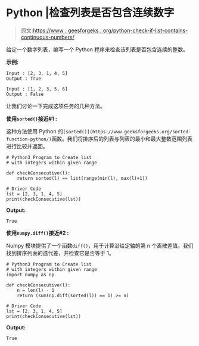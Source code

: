 # Python |检查列表是否包含连续数字

> 原文:[https://www . geesforgeks . org/python-check-if-list-contains-continuous-numbers/](https://www.geeksforgeeks.org/python-check-if-list-contains-consecutive-numbers/)

给定一个数字列表，编写一个 Python 程序来检查该列表是否包含连续的整数。

**示例:**

```
Input : [2, 3, 1, 4, 5]
Output : True

Input : [1, 2, 3, 5, 6]
Output : False

```

让我们讨论一下完成这项任务的几种方法。

**使用`sorted()`接近#1 :**

这种方法使用 Python 的`[sorted()](https://www.geeksforgeeks.org/sorted-function-python/)`函数。我们将排序后的列表与列表的最小和最大整数范围列表进行比较并返回。

```
# Python3 Program to Create list 
# with integers within given range 

def checkConsecutive(l):
    return sorted(l) == list(range(min(l), max(l)+1))

# Driver Code
lst = [2, 3, 1, 4, 5]
print(checkConsecutive(lst))
```

**Output:**

```
True

```

**使用`numpy.diff()`接近#2 :**

Numpy 模块提供了一个函数`diff()`，用于计算沿给定轴的第 n 个离散差值。我们找到排序列表的迭代差，并检查它是否等于 1。

```
# Python3 Program to Create list 
# with integers within given range 
import numpy as np

def checkConsecutive(l):
    n = len(l) - 1
    return (sum(np.diff(sorted(l)) == 1) >= n) 

# Driver Code
lst = [2, 3, 1, 4, 5]
print(checkConsecutive(lst))
```

**Output:**

```
True

```